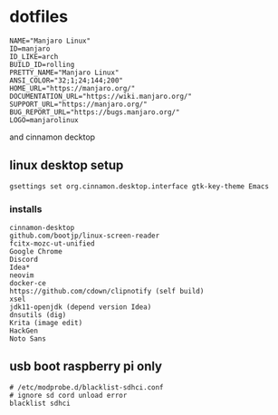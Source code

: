 # dotfiles

```
NAME="Manjaro Linux"
ID=manjaro
ID_LIKE=arch
BUILD_ID=rolling
PRETTY_NAME="Manjaro Linux"
ANSI_COLOR="32;1;24;144;200"
HOME_URL="https://manjaro.org/"
DOCUMENTATION_URL="https://wiki.manjaro.org/"
SUPPORT_URL="https://manjaro.org/"
BUG_REPORT_URL="https://bugs.manjaro.org/"
LOGO=manjarolinux
```
and cinnamon decktop


## linux desktop setup
```
gsettings set org.cinnamon.desktop.interface gtk-key-theme Emacs
```

### installs

```
cinnamon-desktop
github.com/bootjp/linux-screen-reader
fcitx-mozc-ut-unified
Google Chrome
Discord
Idea*
neovim
docker-ce
https://github.com/cdown/clipnotify (self build)
xsel
jdk11-openjdk (depend version Idea)
dnsutils (dig)
Krita (image edit)
HackGen
Noto Sans
```


## usb boot raspberry pi only 

```
# /etc/modprobe.d/blacklist-sdhci.conf
# ignore sd cord unload error
blacklist sdhci 
```
